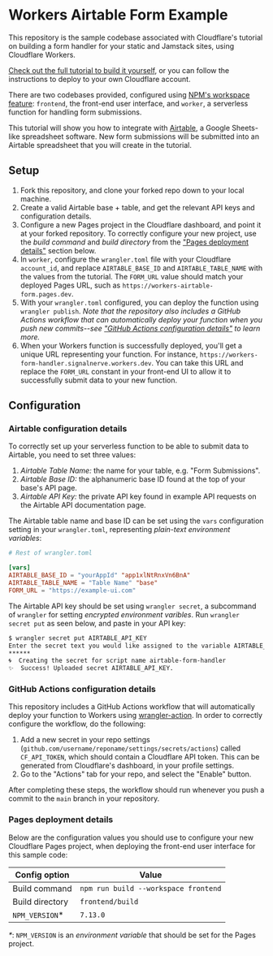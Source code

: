 # Workers Airtable Form Example

This repository is the sample codebase associated with Cloudflare's tutorial on building a form handler for your static and Jamstack sites, using Cloudflare Workers.

[Check out the full tutorial to build it yourself](), or you can follow the instructions to deploy to your own Cloudflare account.

There are two codebases provided, configured using [NPM's workspace feature](https://docs.npmjs.com/cli/v7/using-npm/workspaces): `frontend`, the front-end user interface, and `worker`, a serverless function for handling form submissions.

This tutorial will show you how to integrate with [Airtable](https://airtable.com/), a Google Sheets-like spreadsheet software. New form submissions will be submitted into an Airtable spreadsheet that you will create in the tutorial.

## Setup

1. Fork this repository, and clone your forked repo down to your local machine.
2. Create a valid Airtable base + table, and get the relevant API keys and configuration details.
3. Configure a new Pages project in the Cloudflare dashboard, and point it at your forked repository. To correctly configure your new project, use the _build command_ and _build directory_ from the ["Pages deployment details"](#pages-deployment-details) section below.
4. In `worker`, configure the `wrangler.toml` file with your Cloudflare `account_id`, and replace `AIRTABLE_BASE_ID` and `AIRTABLE_TABLE_NAME` with the values from the tutorial. The `FORM_URL` value should match your deployed Pages URL, such as `https://workers-airtable-form.pages.dev`.
5. With your `wrangler.toml` configured, you can deploy the function using `wrangler publish`. _Note that the repository also includes a GitHub Actions workflow that can automatically deploy your function when you push new commits--see ["GitHub Actions configuration details"](#github-actions-configuration-details) to learn more._
6. When your Workers function is successfully deployed, you'll get a unique URL representing your function. For instance, `https://workers-form-handler.signalnerve.workers.dev`. You can take this URL and replace the `FORM_URL` constant in your front-end UI to allow it to successfully submit data to your new function.

## Configuration

### Airtable configuration details

To correctly set up your serverless function to be able to submit data to Airtable, you need to set three values:

1. _Airtable Table Name:_ the name for your table, e.g. "Form Submissions".
2. _Airtable Base ID:_ the alphanumeric base ID found at the top of your base's API page.
3. _Airtable API Key:_ the private API key found in example API requests on the Airtable API documentation page.

The Airtable table name and base ID can be set using the `vars` configuration setting in your `wrangler.toml`, representing _plain-text environment variables_:

```toml
# Rest of wrangler.toml

[vars]
AIRTABLE_BASE_ID = "yourAppId" "app1xlNtRnxVn6BnA"
AIRTABLE_TABLE_NAME = "Table Name" "base"
FORM_URL = "https://example-ui.com"
```

The Airtable API key should be set using `wrangler secret`, a subcommand of `wrangler` for setting _encrypted environment varibles_. Run `wrangler secret put` as seen below, and paste in your API key:

```sh
$ wrangler secret put AIRTABLE_API_KEY
Enter the secret text you would like assigned to the variable AIRTABLE_API_KEY on the script named airtable-form-handler:
******
🌀  Creating the secret for script name airtable-form-handler
✨  Success! Uploaded secret AIRTABLE_API_KEY.
```

### GitHub Actions configuration details

This repository includes a GitHub Actions workflow that will automatically deploy your function to Workers using [wrangler-action](https://github.com/cloudflare/wrangler-action). In order to correctly configure the workflow, do the following:

1. Add a new secret in your repo settings (`github.com/username/reponame/settings/secrets/actions`) called `CF_API_TOKEN`, which should contain a Cloudflare API token. This can be generated from Cloudflare's dashboard, in your profile settings.
2. Go to the "Actions" tab for your repo, and select the "Enable" button.

After completing these steps, the workflow should run whenever you push a commit to the `main` branch in your repository.

### Pages deployment details

Below are the configuration values you should use to configure your new Cloudflare Pages project, when deploying the front-end user interface for this sample code:

| Config option   | Value                                |
| --------------- | ------------------------------------ |
| Build command   | `npm run build --workspace frontend` |
| Build directory | `frontend/build`                     |
| `NPM_VERSION`*  | `7.13.0`                             |

_*_: `NPM_VERSION` is an _environment variable_ that should be set for the Pages project.
